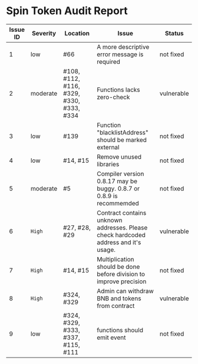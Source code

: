 # Spin Token Audit Report

Issue ID | Severity | Location | Issue | Status 
| ---    | ---      | ---      | ---    | --- 
1  | low      | #66      | A more descriptive error message is required    | not fixed
2  | moderate | #108, #112, #116, #329, #330, #333, #334 | Functions lacks zero-check    | vulnerable
3  | low | #139 | Function "blacklistAddress" should be marked external   | not fixed
4  | low | #14, #15 | Remove unused libraries   | not fixed
5  | moderate | #5 | Compiler version 0.8.17 may be buggy. 0.8.7 or 0.8.9 is recommemded   | not fixed
6  | ```High``` | #27, #28, #29 | Contract contains unknown addresses. Please check hardcoded address and it's usage.   | vulnerable
7  | ```High``` | #14, #15 | Multiplication should be done before division to improve precision   | not fixed
8  | ```High``` | #324, #329 | Admin can withdraw BNB and tokens from contract   | vulnerable
9  | low | #324, #329, #333, #337, #115, #111 | functions should emit event   | not fixed


